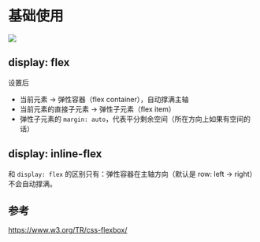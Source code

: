 # 基础使用

![](/flex-direction-terms.svg)

## display: flex

设置后

- 当前元素 -> 弹性容器（flex container），自动撑满主轴
- 当前元素的直接子元素 -> 弹性子元素（flex item）
- 弹性子元素的 `margin: auto`，代表平分剩余空间（所在方向上如果有空间的话）

<Demo name="flex" />

## display: inline-flex

和 `display: flex` 的区别只有：弹性容器在主轴方向（默认是 row: left -> right）不会自动撑满。

<Demo name="inline-flex" />

## 参考

https://www.w3.org/TR/css-flexbox/
